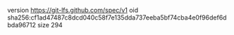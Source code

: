 version https://git-lfs.github.com/spec/v1
oid sha256:cf1ad47487c8dcd040c58f7e135dda737eeba5bf74cba4e0f96def6dbda96712
size 294
